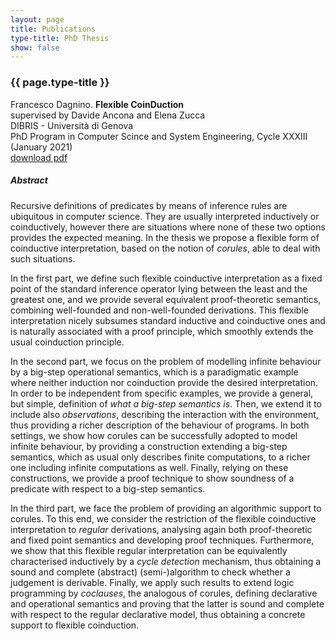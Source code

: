 ```yaml
---
layout: page
title: Publications   
type-title: PhD Thesis 
show: false 
---
```


### {{ page.type-title }} 
Francesco Dagnino. **Flexible CoinDuction**  
supervised by  Davide Ancona and Elena Zucca  
DIBRIS - Università di Genova  
PhD Program in Computer Scince and System Engineering, Cycle XXXIII (January 2021)  
[download pdf](https://web.archive.org/web/20210214063202id_/https://iris.unige.it/retrieve/handle/11567/1035050/502494/phdunige_3767524.pdf)


##### Abstract 
Recursive definitions of predicates by means of inference rules are ubiquitous in computer science. 
They are usually interpreted inductively or coinductively, however there are situations where none of these two options provides the expected meaning. 
In the thesis we propose a flexible form of coinductive interpretation, based on the notion of *corules*, able to deal with such situations. 

In the first part, we define such flexible coinductive interpretation as a fixed point of the standard inference operator lying between the least and the greatest one, and we provide several equivalent proof-theoretic semantics, combining well-founded and non-well-founded derivations. 
This flexible interpretation nicely subsumes standard inductive and coinductive ones and is naturally associated with a proof principle, which smoothly extends the usual coinduction principle. 

In the second part, we focus on the problem of modelling infinite behaviour by a big-step operational semantics, which is a paradigmatic example where neither induction nor coinduction provide the desired interpretation. 
In order to be independent from specific examples, we provide a general, but simple, definition of *what a big-step semantics is*. Then, we extend it to include also *observations*, describing the interaction with the environment, 
thus providing a richer description of the behaviour of programs. 
In both settings, we show how corules can be successfully adopted to model infinite behaviour, by providing a construction extending a big-step semantics, which as usual only describes finite computations, to a richer one including infinite computations as well. 
Finally, relying on these constructions, we provide a proof technique to show soundness of a predicate with respect to a big-step semantics. 

In the third part, we face the problem of providing an algorithmic support to corules. 
To this end, we consider the restriction of the flexible coinductive interpretation to *regular* derivations, analysing again both proof-theoretic and fixed point semantics and developing proof techniques. 
Furthermore, we show that this flexible regular interpretation can be equivalently characterised inductively by a *cycle detection* mechanism, thus obtaining a sound and complete (abstract) (semi-)algorithm to check whether a judgement is derivable. 
Finally, we apply such results to extend logic programming by *coclauses*, the analogous of corules, defining declarative and operational semantics and proving that the latter is sound and complete with respect to the regular declarative model, thus obtaining a concrete support to flexible coinduction. 



